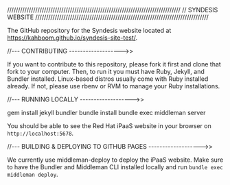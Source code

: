 
////////////////////////////////////////////////////////////////////////////////
// SYNDESIS WEBSITE
////////////////////////////////////////////////////////////////////////////////

The GitHub repository for the Syndesis website located at https://kahboom.github.io/syndesis-site-test/.


//--- CONTRIBUTING ------------------->>

If you want to contribute to this repository, please fork it first and clone that fork to your computer. Then, to run it you must have Ruby, Jekyll, and Bundler installed. Linux-based distros usually come with Ruby installed already. If not, please use rbenv or RVM to manage your Ruby installations.


//--- RUNNING LOCALLY ------------------->>

gem install jekyll bundler
bundle install
bundle exec middleman server

You should be able to see the Red Hat iPaaS website in your browser on `http://localhost:5678`.


//--- BUILDING & DEPLOYING TO GITHUB PAGES ------------------->>

We currently use middleman-deploy to deploy the iPaaS website. Make sure to have the Bundler and Middleman CLI installed locally and run `bundle exec middleman deploy`.

